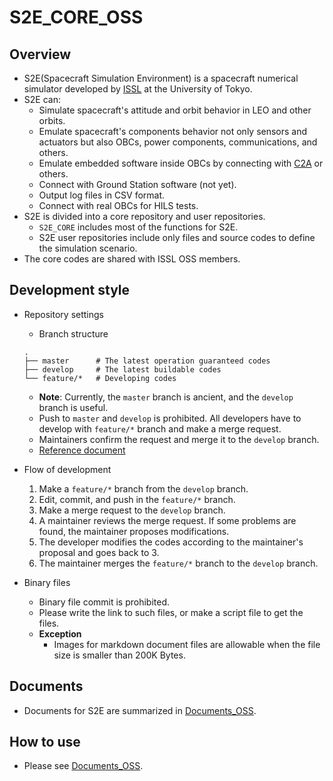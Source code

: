 # S2E_CORE_OSS

## Overview

- S2E(Spacecraft Simulation Environment) is a spacecraft numerical simulator developed by [ISSL](https://www.space.t.u-tokyo.ac.jp/nlab/index_e.html) at the University of Tokyo.
- S2E can:
  - Simulate spacecraft's attitude and orbit behavior in LEO and other orbits.
  - Emulate spacecraft's components behavior not only sensors and actuators but also OBCs, power components, communications, and others.
  - Emulate embedded software inside OBCs by connecting with [C2A](https://gitlab.com/ut_issl/c2a) or others.
  - Connect with Ground Station software (not yet).
  - Output log files in CSV format.
  - Connect with real OBCs for HILS tests.
- S2E is divided into a core repository and user repositories. 
  - `S2E_CORE` includes most of the functions for S2E.
  - S2E user repositories include only files and source codes to define the simulation scenario. 
- The core codes are shared with ISSL OSS members.

## Development style
- Repository settings
  - Branch structure
  ```
  .
  ├── master      # The latest operation guaranteed codes
  ├── develop     # The latest buildable codes
  └── feature/*   # Developing codes
  ```
  - **Note**: Currently, the `master` branch is ancient, and the `develop` branch is useful.
  - Push to `master` and `develop` is prohibited. All developers have to develop with `feature/*` branch and make a merge request.
  - Maintainers confirm the request and merge it to the `develop` branch.
  - [Reference document](https://nvie.com/posts/a-successful-git-branching-model/) 

- Flow of development
  1. Make a `feature/*` branch from the `develop` branch.
  2. Edit, commit, and push in the `feature/*` branch.
  3. Make a merge request to the `develop` branch.
  4. A maintainer reviews the merge request. If some problems are found, the maintainer proposes modifications.
  5. The developer modifies the codes according to the maintainer's proposal and goes back to 3.
  6. The maintainer merges the `feature/*` branch to the `develop` branch.

- Binary files
  - Binary file commit is prohibited.
  - Please write the link to such files, or make a script file to get the files.
  - **Exception**
    - Images for markdown document files are allowable when the file size is smaller than 200K Bytes.

## Documents

- Documents for S2E are summarized in [Documents_OSS](https://gitlab.com/ut_issl/s2e/documents_oss).

## How to use

- Please see [Documents_OSS](https://gitlab.com/ut_issl/s2e/documents_oss).

